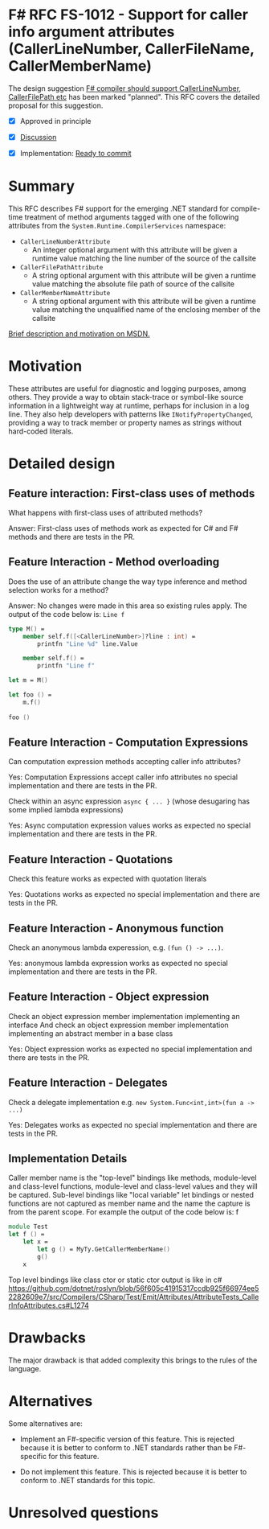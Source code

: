 # F# RFC FS-1012 - Support for caller info argument attributes (CallerLineNumber, CallerFileName, CallerMemberName)

The design suggestion [F# compiler should support CallerLineNumber, CallerFilePath etc](https://fslang.uservoice.com/forums/245727-f-language/suggestions/8899330-f-compiler-should-support-callerlinenumber-calle) has been marked "planned".
This RFC covers the detailed proposal for this suggestion.

* [x] Approved in principle
* [x] [Discussion](https://github.com/fsharp/FSharpLangDesign/issues/84)
* [x] Implementation: [Ready to commit](https://github.com/Microsoft/visualfsharp/issues/1114)


# Summary
[summary]: #summary

This RFC describes F# support for the emerging .NET standard for compile-time treatment of method arguments tagged with one of
the following attributes from the `System.Runtime.CompilerServices` namespace:

  - `CallerLineNumberAttribute`
    - An integer optional argument with this attribute will be given a runtime value matching the line number of the source of the callsite
  - `CallerFilePathAttribute`
    - A string optional argument with this attribute will be given a runtime value matching the absolute file path of source of the callsite
  - `CallerMemberNameAttribute`
    - A string optional argument with this attribute will be given a runtime value matching the unqualified name of the enclosing member of the callsite

[Brief description and motivation on MSDN.](https://msdn.microsoft.com/en-us/library/hh534540.aspx)

# Motivation
[motivation]: #motivation

These attributes are useful for diagnostic and logging purposes, among others. They provide a way to obtain stack-trace or symbol-like source
information in a lightweight way at runtime, perhaps for inclusion in a log line. They also help developers with patterns like `INotifyPropertyChanged`,
providing a way to track member or property names as strings without hard-coded literals.

# Detailed design
[design]: #detailed-design

## Feature interaction: First-class uses of methods

What happens with first-class uses of attributed methods?

Answer: First-class uses of methods work as expected for C# and F# methods and there are tests in the PR.

## Feature Interaction - Method overloading

Does the use of an attribute change the way type inference and method selection works for a method?

Answer: No changes were made in this area so existing rules apply. The output of the code below is: ``Line f``

```fsharp
type M() =
    member self.f([<CallerLineNumber>]?line : int) =
        printfn "Line %d" line.Value

    member self.f() =
        printfn "Line f"

let m = M()

let foo () =
    m.f()
    
foo ()

```

## Feature Interaction - Computation Expressions

Can computation expression methods accepting caller info attributes?

Yes: Computation Expressions accept caller info attributes no special implementation and there are tests in the PR.

Check within an async expression ``async { ... }`` (whose desugaring has some implied lambda expressions)

Yes: Async computation expression values works as expected no special implementation and there are tests in the PR.

## Feature Interaction - Quotations

Check this feature works as expected with quotation literals

Yes: Quotations works as expected no special implementation and there are tests in the PR.

## Feature Interaction - Anonymous function

Check an anonymous lambda experession, e.g. ``(fun () -> ...)``.  

Yes: anonymous lambda expression works as expected no special implementation and there are tests in the PR.

## Feature Interaction - Object expression

Check an object expression member implementation implementing an interface
And check an object expression member implementation implementing an abstract member in a base class

Yes: Object expression works as expected no special implementation and there are tests in the PR.

## Feature Interaction - Delegates

Check a delegate implementation e.g. ``new System.Func<int,int>(fun a -> ...)``

Yes: Delegates works as expected no special implementation and there are tests in the PR.

## Implementation Details
Caller member name is the "top-level" bindings like methods, module-level and class-level functions, module-level and class-level values and they will be captured.
Sub-level bindings like "local variable" let bindings or nested functions are not captured as member name and the name the capture is from the parent scope.
For example the output of the code below is: f
```fsharp
module Test
let f () = 
    let x = 
        let g () = MyTy.GetCallerMemberName() 
        g()
    x
```

Top level bindings like class ctor or static ctor output is like in c# https://github.com/dotnet/roslyn/blob/56f605c41915317ccdb925f66974ee52282609e7/src/Compilers/CSharp/Test/Emit/Attributes/AttributeTests_CallerInfoAttributes.cs#L1274

# Drawbacks
[drawbacks]: #drawbacks

The major drawback is that added complexity this brings to the rules of the language.

# Alternatives
[alternatives]: #alternatives

Some alternatives are:

- Implement an F#-specific version of this feature.  This is rejected because it is better to conform to .NET standards rather than be F#-specific for this feature.

- Do not implement this feature.  This is rejected because it is better to conform to .NET standards for this topic.


# Unresolved questions
[unresolved]: #unresolved-questions

